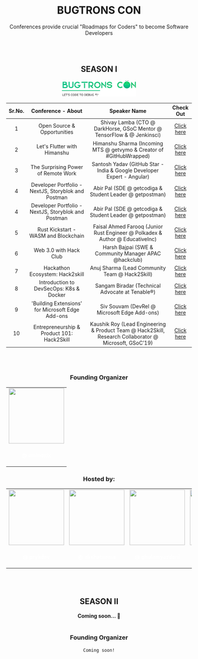 <div align="center">
  <h1 align="center"> BUGTRONS CON </h1>
</div>
<div align="center">
  <p align="center"> Conferences provide crucial "Roadmaps for Coders" to become Software Developers </p>
</div>
<br />
<br />
<div align="center">
  <h2 align="center"> SEASON I </h2>
</div>
<p align="center">
    <img width="40%" src="brand-assets/img/bugtrons-con-I.png">
</p>

| Sr.No. |                 Conference - About                  |                                              Speaker Name                                              |                       Check Out                       |
| :----: | :-------------------------------------------------: | :----------------------------------------------------------------------------------------------------: | :---------------------------------------------------: |
|   1    |             Open Source & Opportunities             |                 Shivay Lamba (CTO @ DarkHorse, GSoC Mentor @ TensorFlow & @ Jenkinsci)                 | <a href="https://youtu.be/wlPQV095brs">Click here</a> |
|   2    |             Let's Flutter with Himanshu             |                  Himanshu Sharma (Incoming MTS @ getvymo & Creator of #GitHubWrapped)                  | <a href="https://youtu.be/v26cRYUJTWE">Click here</a> |
|   3    |         The Surprising Power of Remote Work         |                Santosh Yadav (GitHub Star - India & Google Developer Expert - Angular)                 | <a href="https://youtu.be/3IA34ubhSXA">Click here</a> |
|   4    | Developer Portfolio - NextJS, Storyblok and Postman |                        Abir Pal (SDE @ getcodiga & Student Leader @ getpostman)                        | <a href="https://youtu.be/D8V6QNU8nis">Click here</a> |
|   4    | Developer Portfolio - NextJS, Storyblok and Postman |                        Abir Pal (SDE @ getcodiga & Student Leader @ getpostman)                        | <a href="https://youtu.be/D8V6QNU8nis">Click here</a> |
|   5    |        Rust Kickstart - WASM and Blockchain         |             Faisal Ahmed Farooq (Junior Rust Engineer @ Polkadex & Author @ EducativeInc)              | <a href="https://youtu.be/ElqmYoYudAs">Click here</a> |
|   6    |               Web 3.0 with Hack Club                |                         Harsh Bajpai (SWE & Community Manager APAC @hackclub)                          | <a href="https://youtu.be/6GmcZ30IzIk">Click here</a> |
|   7    |           Hackathon Ecosystem: Hack2skill           |                             Anuj Sharma (Lead Community Team @ Hack2Skill)                             | <a href="https://youtu.be/OgIEBBHKaSY">Click here</a> |
|   8    |       Introduction to DevSecOps: K8s & Docker       |                            Sangam Biradar (Technical Advocate at Tenable®)                             | <a href="https://youtu.be/myuaUkQnRLQ">Click here</a> |
|   9    |  'Building Extensions' for Microsoft Edge Add-ons   |                              Siv Souvam (DevRel @ Microsoft Edge Add-ons)                              | <a href="https://youtu.be/QJxgGxgOadU">Click here</a> |
|   10   |     Entrepreneurship & Product 101: Hack2Skill      | Kaushik Roy (Lead Engineering & Product Team @ Hack2Skill, Research Collaborator @ Microsoft, GSoC’19) | <a href="https://youtu.be/CdUbQE1kDWY">Click here</a> |

<br />
<br />
<div align="center">
  <h3 align="center"> Founding Organizer </h3>
</div>
<div align="center">
    <table>
        <tr>
            <td align="center"><a href="https://github.com/aminoxix"><img src="https://avatars.githubusercontent.com/aminoxix" width=150px height=150px /></a></br> <h4 style="color:white;">@ aminoxix</h4>
        </tr>
    </table>
</div>
<div align="center">
  <h3 align="center"> Hosted by: </h3>
</div>
<div align="center">
    <table>
        <tr>
            <td align="center"><a href="https://github.com/prykdev"><img src="https://avatars.githubusercontent.com/prykdev" width=150px height=150px /></a></br> <h4 style="color:white;">@ prykdev</h4>
            <td align="center"><a href="https://github.com/akshatnema"><img src="https://avatars.githubusercontent.com/akshatnema" width=150px height=150px /></a></br> <h4 style="color:white;">@ akshatnema</h4>
            <td align="center"><a href="https://github.com/ghulamyazdani"><img src="https://avatars.githubusercontent.com/ghulamyazdani" width=150px height=150px /></a></br> <h4 style="color:white;">@ ghulamyazdani</h4>
            <td align="center"><a href="https://github.com/JOS-RE"><img src="https://avatars.githubusercontent.com/JOS-RE" width=150px height=150px /></a></br> <h4 style="color:white;">@ JOS-RE</h4>
            <td align="center"><a href="https://github.com/pixan198"><img src="https://avatars.githubusercontent.com/pixan198" width=150px height=150px /></a></br> <h4 style="color:white;">@ pixan198</h4>
            <td align="center"><a href="https://github.com/Harsha200105"><img src="https://avatars.githubusercontent.com/Harsha200105" width=150px height=150px /></a></br> <h4 style="color:white;">@ Harsha200105</h4>
        </tr>
    </table>
</div>
<br />
<br />
<div align="center">
  <h2 align="center"> SEASON II </h2>
</div>
<div align="center">
  <b align="center"> Coming soon... 🥳</b>
</div>
<br />
<div align="center">
  <h3 align="center"> Founding Organizer </h3>

    Coming soon!

</div>
